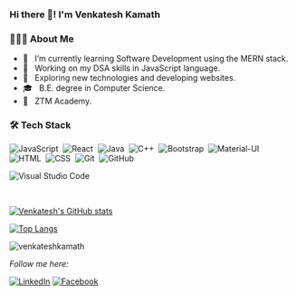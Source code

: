 ### Hi there 👋! I'm Venkatesh Kamath

<h3> 👨🏻‍💻 About Me </h3>

- 🔭 &nbsp; I’m currently learning Software Development using the MERN stack.
- 🤖 &nbsp; Working on my DSA skills in JavaScript language.
- 🤔 &nbsp; Exploring new technologies and developing websites.
- 🎓 &nbsp; B.E. degree in Computer Science.
- 🏢 &nbsp; ZTM Academy.

<h3>🛠 Tech Stack</h3>

![JavaScript](https://img.shields.io/badge/-JavaScript-05122A?style=flat&logo=javascript)&nbsp;
![React](https://img.shields.io/badge/-React-05122A?style=flat&logo=react)&nbsp;
![Java](https://img.shields.io/badge/-Java-05122A?style=flat&logo=java&logoColor=FFA500)&nbsp;
![C++](https://img.shields.io/badge/-C++-05122A?style=flat&logo=C%2B%2B&logoColor=00599C)&nbsp;
![Bootstrap](https://img.shields.io/badge/-Bootstrap-05122A?style=flat&logo=bootstrap&logoColor=563D7C)&nbsp;
![Material-UI](https://img.shields.io/badge/Material--UI-05122A?style=flat&logo=material-ui&logoColor=563D7C)&nbsp;
![HTML](https://img.shields.io/badge/-HTML-05122A?style=flat&logo=HTML5)&nbsp;
![CSS](https://img.shields.io/badge/-CSS-05122A?style=flat&logo=CSS3&logoColor=1572B6)&nbsp;
![Git](https://img.shields.io/badge/-Git-05122A?style=flat&logo=git)&nbsp;
![GitHub](https://img.shields.io/badge/-GitHub-05122A?style=flat&logo=github)&nbsp;

![Visual Studio Code](https://img.shields.io/badge/-Visual%20Studio%20Code-05122A?style=flat&logo=visual-studio-code&logoColor=007ACC)&nbsp;



<br>






[![Venkatesh's GitHub stats](https://github-readme-stats.vercel.app/api?username=venkateshkamath&show_icons=true&theme=dracula)](https://github.com/venkateshkamath/github-readme-stats)



[![Top Langs](https://github-readme-stats.vercel.app/api/top-langs/?username=venkateshkamath&layout=compact)](https://github.com/venkateshkamath/github-readme-stats)



<p align="left"> <img src="https://komarev.com/ghpvc/?username=venkateshkamathk&label=Profile%20views&color=0e75b6&style=flat" alt="venkateshkamath" /> </p>

<i>Follow me here:</i><br>

<a href="https://www.linkedin.com/in/venkateshkamath08/" target="_blank"><img src="https://img.shields.io/badge/LinkedIn-%230077B5.svg?&style=flat-square&logo=linkedin&logoColor=white" alt="LinkedIn"></a>
<a href="https://www.facebook.com/venkatesh.shreelakshmi" target="_blank"><img src="https://img.shields.io/badge/Facebook-%231877F2.svg?&style=flat-square&logo=facebook&logoColor=white" alt="Facebook"></a>

</div>




